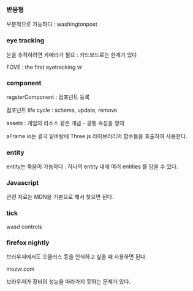 ### 반응형

부분적으로 가능하다 : washingtonpost

### eye tracking

눈을 추적하려면 카메라가 필요 : 카드보드로는 한계가 있다

FOVE : the first eyetracking vr

### component

regsterComponent : 컴포넌트 등록

컴포넌트 life cycle : schema, update, remove

assets : 게임의 리소스 같은 개념 - 공통 속성을 정의

aFrame.io는 결국 밑바탕에 Three.js 라이브러리의 함수들을 호출하여 사용한다.

### entity

entity는 묶음이 가능하다 : 하나의 entity 내에 여러 entities 를 담을 수 있다.

### Javascript

관련 자료는 MDN을 기본으로 해서 찾으면 된다.

### tick

wasd controls

### firefox nightly

브라우저에서도 오큘러스 등을 인식하고 싶을 때 사용하면 된다.

mozvr.com

브라우저가 장비의 성능을 따라가지 못하는 문제가 있다.
